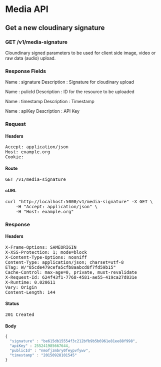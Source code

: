 # Media API

## Get a new cloudinary signature

### GET /v1/media-signature

Cloundinary signed parameters to be used for client side image, video or raw data (audio) upload.

### Response Fields

Name : signature
Description : Signature for cloudinary upload

Name : pulicId
Description : ID for the resource to be uploaded

Name : timestamp
Description : Timestamp

Name : apiKey
Description : API Key

### Request

#### Headers

<pre>Accept: application/json
Host: example.org
Cookie: </pre>

#### Route

<pre>GET /v1/media-signature</pre>

#### cURL

<pre class="request">curl &quot;http://localhost:5000/v1/media-signature&quot; -X GET \
	-H &quot;Accept: application/json&quot; \
	-H &quot;Host: example.org&quot;</pre>

### Response

#### Headers

<pre>X-Frame-Options: SAMEORIGIN
X-XSS-Protection: 1; mode=block
X-Content-Type-Options: nosniff
Content-Type: application/json; charset=utf-8
ETag: W/&quot;85cde479cefa5cfb8aabcd8f7fd59b15&quot;
Cache-Control: max-age=0, private, must-revalidate
X-Request-Id: 624f43f1-7768-4581-ae55-419ca27d831e
X-Runtime: 0.020611
Vary: Origin
Content-Length: 144</pre>

#### Status

<pre>201 Created</pre>

#### Body

```javascript
{
  "signature" : "be615db15554f3c212bfb9b5b6961e81ee88f998",
  "apiKey" : 255241985667644,
  "publicId" : "nmofjzmbry0feypvfywv",
  "timestamp" : "20150928101545"
}
```
